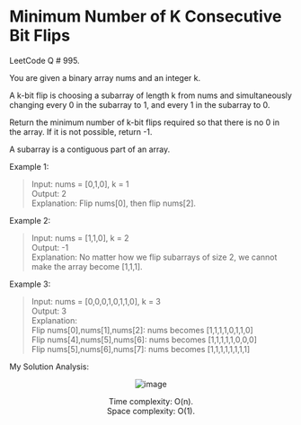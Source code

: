 # Minimum Number of K Consecutive Bit Flips

LeetCode Q # 995.

You are given a binary array nums and an integer k.

A k-bit flip is choosing a subarray of length k from nums and simultaneously changing every 0 in the subarray to 1, and every 1 in the subarray to 0.

Return the minimum number of k-bit flips required so that there is no 0 in the array. If it is not possible, return -1.

A subarray is a contiguous part of an array.

Example 1:

>Input: nums = [0,1,0], k = 1</br>
>Output: 2</br>
>Explanation: Flip nums[0], then flip nums[2].

Example 2:

>Input: nums = [1,1,0], k = 2</br>
>Output: -1</br>
>Explanation: No matter how we flip subarrays of size 2, we cannot make the array become [1,1,1].

Example 3:

>Input: nums = [0,0,0,1,0,1,1,0], k = 3</br>
>Output: 3</br>
>Explanation: </br>
>Flip nums[0],nums[1],nums[2]: nums becomes [1,1,1,1,0,1,1,0]</br>
>Flip nums[4],nums[5],nums[6]: nums becomes [1,1,1,1,1,0,0,0]</br>
>Flip nums[5],nums[6],nums[7]: nums becomes [1,1,1,1,1,1,1,1]

My Solution Analysis:

<div align = "center">

  ![image](https://github.com/xo-azeem/Minimum-Number-of-K-Consecutive-Bit-Flips-LeetCode/assets/171427226/1f4852d9-4e99-4886-908b-9781c7ce5d15)

  Time complexity: O(n).</br>Space complexity: O(1).
</div>
